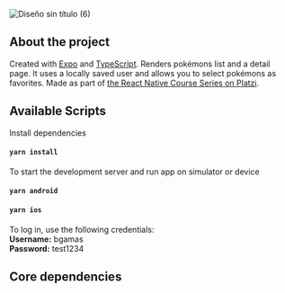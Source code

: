 ![Diseño sin título (6)](https://user-images.githubusercontent.com/67404147/180523045-f1f736e8-a00e-4c6e-8689-e376e7e0de4d.png)




## About the project

Created with [Expo](https://expo.dev/) and [TypeScript](https://www.typescriptlang.org). Renders pokémons list and a detail page. It uses a locally saved user and allows you to select pokémons as favorites. Made as part of [the React Native Course Series on Platzi](https://platzi.com/cursos/react-native-formularios-almacenamiento/).

## Available Scripts

Install dependencies

#### `yarn install`

To start the development server and run app on simulator or device

#### `yarn android`

#### `yarn ios`

To log in, use the following credentials:  
**Username:** bgamas  
**Password:** test1234

## Core dependencies
